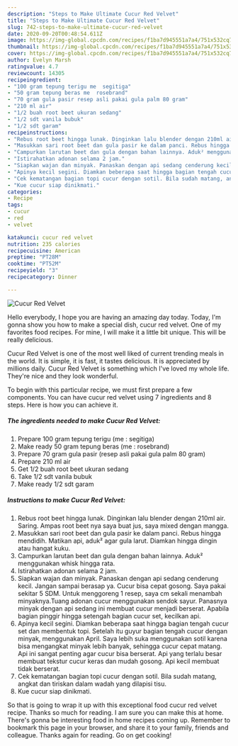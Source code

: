 ```yaml
---
description: "Steps to Make Ultimate Cucur Red Velvet"
title: "Steps to Make Ultimate Cucur Red Velvet"
slug: 742-steps-to-make-ultimate-cucur-red-velvet
date: 2020-09-20T00:48:54.611Z
image: https://img-global.cpcdn.com/recipes/f1ba7d945551a7a4/751x532cq70/cucur-red-velvet-foto-resep-utama.jpg
thumbnail: https://img-global.cpcdn.com/recipes/f1ba7d945551a7a4/751x532cq70/cucur-red-velvet-foto-resep-utama.jpg
cover: https://img-global.cpcdn.com/recipes/f1ba7d945551a7a4/751x532cq70/cucur-red-velvet-foto-resep-utama.jpg
author: Evelyn Marsh
ratingvalue: 4.7
reviewcount: 14305
recipeingredient:
- "100 gram tepung terigu me  segitiga"
- "50 gram tepung beras me  rosebrand"
- "70 gram gula pasir resep asli pakai gula palm 80 gram"
- "210 ml air"
- "1/2 buah root beet ukuran sedang"
- "1/2 sdt vanila bubuk"
- "1/2 sdt garam"
recipeinstructions:
- "Rebus root beet hingga lunak. Dinginkan lalu blender dengan 210ml air. Saring. Ampas root beet nya saya buat jus, saya mixed dengan mangga."
- "Masukkan sari root beet dan gula pasir ke dalam panci. Rebus hingga mendidih. Matikan api, aduk² agar gula larut. Diamkan hingga dingin atau hangat kuku."
- "Campurkan larutan beet dan gula dengan bahan lainnya. Aduk² menggunakan whisk hingga rata."
- "Istirahatkan adonan selama 2 jam."
- "Siapkan wajan dan minyak. Panaskan dengan api sedang cenderung kecil. Jangan sampai berasap ya. Cucur bisa cepat gosong. Saya pakai sekitar 5 SDM. Untuk menggoreng 1 resep, saya cm sekali menambah minyaknya.Tuang adonan cucur menggunakan sendok sayur. Panasnya minyak dengan api sedang ini membuat cucur menjadi berserat. Apabila bagian pinggir hingga setengah bagian cucur set, kecilkan api."
- "Apinya kecil segini. Diamkan beberapa saat hingga bagian tengah cucur set dan membentuk topi. Setelah itu guyur bagian tengah cucur dengan minyak, menggunakan April. Saya lebih suka menggunakan sotil karena bisa mengangkat minyak lebih banyak, sehingga cucur cepat matang. Api ini sangat penting agar cucur bisa berserat. Api yang terlalu besar membuat tekstur cucur keras dan mudah gosong. Api kecil membuat tidak berserat."
- "Cek kematangan bagian topi cucur dengan sotil. Bila sudah matang, angkat dan tiriskan dalam wadah yang dilapisi tisu."
- "Kue cucur siap dinikmati."
categories:
- Recipe
tags:
- cucur
- red
- velvet

katakunci: cucur red velvet 
nutrition: 235 calories
recipecuisine: American
preptime: "PT28M"
cooktime: "PT52M"
recipeyield: "3"
recipecategory: Dinner

---
```



![Cucur Red Velvet](https://img-global.cpcdn.com/recipes/f1ba7d945551a7a4/751x532cq70/cucur-red-velvet-foto-resep-utama.jpg)

Hello everybody, I hope you are having an amazing day today. Today, I'm gonna show you how to make a special dish, cucur red velvet. One of my favorites food recipes. For mine, I will make it a little bit unique. This will be really delicious.

Cucur Red Velvet is one of the most well liked of current trending meals in the world. It is simple, it is fast, it tastes delicious. It is appreciated by millions daily. Cucur Red Velvet is something which I've loved my whole life. They're nice and they look wonderful.




To begin with this particular recipe, we must first prepare a few components. You can have cucur red velvet using 7 ingredients and 8 steps. Here is how you can achieve it.

<!--inarticleads1-->

##### The ingredients needed to make Cucur Red Velvet:

1. Prepare 100 gram tepung terigu (me : segitiga)
1. Make ready 50 gram tepung beras (me : rosebrand)
1. Prepare 70 gram gula pasir (resep asli pakai gula palm 80 gram)
1. Prepare 210 ml air
1. Get 1/2 buah root beet ukuran sedang
1. Take 1/2 sdt vanila bubuk
1. Make ready 1/2 sdt garam




<!--inarticleads2-->

##### Instructions to make Cucur Red Velvet:

1. Rebus root beet hingga lunak. Dinginkan lalu blender dengan 210ml air. Saring. Ampas root beet nya saya buat jus, saya mixed dengan mangga.
1. Masukkan sari root beet dan gula pasir ke dalam panci. Rebus hingga mendidih. Matikan api, aduk² agar gula larut. Diamkan hingga dingin atau hangat kuku.
1. Campurkan larutan beet dan gula dengan bahan lainnya. Aduk² menggunakan whisk hingga rata.
1. Istirahatkan adonan selama 2 jam.
1. Siapkan wajan dan minyak. Panaskan dengan api sedang cenderung kecil. Jangan sampai berasap ya. Cucur bisa cepat gosong. Saya pakai sekitar 5 SDM. Untuk menggoreng 1 resep, saya cm sekali menambah minyaknya.Tuang adonan cucur menggunakan sendok sayur. Panasnya minyak dengan api sedang ini membuat cucur menjadi berserat. Apabila bagian pinggir hingga setengah bagian cucur set, kecilkan api.
1. Apinya kecil segini. Diamkan beberapa saat hingga bagian tengah cucur set dan membentuk topi. Setelah itu guyur bagian tengah cucur dengan minyak, menggunakan April. Saya lebih suka menggunakan sotil karena bisa mengangkat minyak lebih banyak, sehingga cucur cepat matang. Api ini sangat penting agar cucur bisa berserat. Api yang terlalu besar membuat tekstur cucur keras dan mudah gosong. Api kecil membuat tidak berserat.
1. Cek kematangan bagian topi cucur dengan sotil. Bila sudah matang, angkat dan tiriskan dalam wadah yang dilapisi tisu.
1. Kue cucur siap dinikmati.




So that is going to wrap it up with this exceptional food cucur red velvet recipe. Thanks so much for reading. I am sure you can make this at home. There's gonna be interesting food in home recipes coming up. Remember to bookmark this page in your browser, and share it to your family, friends and colleague. Thanks again for reading. Go on get cooking!
